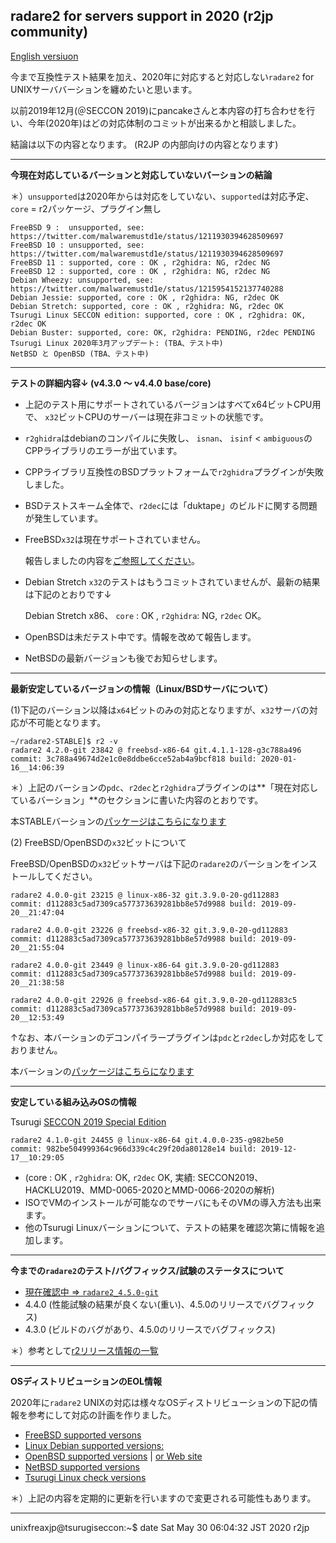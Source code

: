 ## radare2 for servers support in 2020 (r2jp community)

[English versiuon](https://github.com/radareorg/r2jp/blob/master/UNIXServerCompatibilityReportEN.md)

今まで互換性テスト結果を加え、2020年に対応すると対応しない`radare2` for UNIXサーババーションを纏めたいと思います。

以前2019年12月(＠SECCON 2019)にpancakeさんと本内容の打ち合わせを行い、今年(2020年)はどの対応体制のコミットが出来るかと相談しました。

結論は以下の内容となります。 (R2JP の内部向けの内容となります)

---
**今現在対応しているバーションと対応していないバーションの結論**

＊）`unsupported`は2020年からは対応をしていない、`supported`は対応予定、`core` = r2パッケージ、プラグイン無し
```
FreeBSD 9 :  unsupported, see: https://twitter.com/malwaremustd1e/status/1211930394628509697
FreeBSD 10 : unsupported, see: https://twitter.com/malwaremustd1e/status/1211930394628509697
FreeBSD 11 : supported, core : OK , r2ghidra: NG, r2dec NG 
FreeBSD 12 : supported, core : OK , r2ghidra: NG, r2dec NG 
Debian Wheezy: unsupported, see: https://twitter.com/malwaremustd1e/status/1215954152137740288
Debian Jessie: supported, core : OK , r2ghidra: NG, r2dec OK 
Debian Stretch: supported, core : OK , r2ghidra: NG, r2dec OK 
Tsurugi Linux SECCON edition: supported, core : OK , r2ghidra: OK, r2dec OK
Debian Buster: supported, core: OK, r2ghidra: PENDING, r2dec PENDING 
Tsurugi Linux 2020年3月アップデート: (TBA、テスト中)
NetBSD と OpenBSD (TBA、テスト中)
```
---
**テストの詳細内容↓ (v4.3.0 ～ v4.4.0 base/core)**

- 上記のテスト用にサポートされているバージョンはすべてx64ビットCPU用で、 `x32`ビットCPUのサーバーは現在非コミットの状態です。
- `r2ghidra`はdebianのコンパイルに失敗し、 `isnan`、 `isinf` <  `ambiguous`のCPPライブラリのエラーが出ています。
- CPPライブラリ互換性のBSDプラットフォームで`r2ghidra`プラグインが失敗しました。
- BSDテストスキーム全体で、`r2dec`には「duktape」のビルドに関する問題が発生しています。
- FreeBSD`x32`は現在サポートされていません。

  報告しましたの内容を[ご参照してください]((https：//twitter.com/malwaremustd1e/status/1211930394628509697))。
- Debian Stretch `x32`のテストはもうコミットされていませんが、最新の結果は下記のとおりです↓

  Debian Stretch x86、 `core` : OK , `r2ghidra`: NG, `r2dec` OK。
- OpenBSDは未だテスト中です。情報を改めて報告します。
- NetBSDの最新バージョンも後でお知らせします。

---
**最新安定しているバージョンの情報（Linux/BSDサーバについて）**

(1)下記のバーション以降は`x64`ビットのみの対応となりますが、`x32`サーバの対応が不可能となります。
```
~/radare2-STABLE]$ r2 -v
radare2 4.2.0-git 23842 @ freebsd-x86-64 git.4.1.1-128-g3c788a496
commit: 3c788a49674d2e1c0e8ddbe6cce52ab4a9bcf818 build: 2020-01-16__14:06:39
```
＊）上記のバーションの`pdc`、`r2dec`と`r2ghidra`プラグインのは**「現在対応しているバーション」**のセクションに書いた内容のとおりです。

本STABLEバーションの[パッケージはこちらになります](https://github.com/radareorg/radare2/releases/tag/4.2.0)

(2) FreeBSD/OpenBSDの`x32`ビットについて

FreeBSD/OpenBSDの`x32`ビットサーバは下記の`radare2`のバーションをインストールしてください。
```
radare2 4.0.0-git 23215 @ linux-x86-32 git.3.9.0-20-gd112883
commit: d112883c5ad7309ca577373639281bb8e57d9988 build: 2019-09-20__21:47:04

radare2 4.0.0-git 23226 @ freebsd-x86-32 git.3.9.0-20-gd112883
commit: d112883c5ad7309ca577373639281bb8e57d9988 build: 2019-09-20__21:55:04

radare2 4.0.0-git 23449 @ linux-x86-64 git.3.9.0-20-gd112883
commit: d112883c5ad7309ca577373639281bb8e57d9988 build: 2019-09-20__21:38:58

radare2 4.0.0-git 22926 @ freebsd-x86-64 git.3.9.0-20-gd112883c5
commit: d112883c5ad7309ca577373639281bb8e57d9988 build: 2019-09-20__12:53:49
```
↑なお、本バーションのデコンパイラープラグインは`pdc`と`r2dec`しか対応をしておりません。

本バーションの[パッケージはこちらになります](https://github.com/radareorg/radare2/releases/tag/4.0.0)

---
**安定している組み込みOSの情報**

Tsurugi [SECCON 2019 Special Edition](https://blog.0day.jp/p/20191218.html)
```
radare2 4.1.0-git 24455 @ linux-x86-64 git.4.0.0-235-g982be50
commit: 982be504999364c966d339c4c29f20da80128e14 build: 2019-12-17__10:29:05
```
- (core : OK , `r2ghidra`: OK, `r2dec` OK, 実績: SECCON2019、HACKLU2019、MMD-0065-2020とMMD-0066-2020の解析)
- ISOでVMのインストールが可能なのでサーバにもそのVMの導入方法も出来ます。
- 他のTsurugi Linuxバーションについて、テストの結果を確認次第に情報を追加します。

---
**今までの`radare2`のテスト/バグフィックス/試験のステータスについて**

- [現在確認中 ⇒ `radare2_4.5.0-git`](https://github.com/radareorg/radare2/releases/tag/continuous)
- 4.4.0 (性能試験の結果が良くない(重い)、4.5.0のリリースでバグフィックス)
- 4.3.0 (ビルドのバグがあり、4.5.0のリリースでバグフィックス)

＊）参考として[r2リリース情報の一覧](https://github.com/radareorg/radare2/releases)

---
**OSディストリビューションのEOL情報**

2020年に`radare2` UNIXの対応は様々なOSディストリビューションの下記の情報を参考にして対応の計画を作りました。

- [FreeBSD supported versons](https://www.freebsd.org/releases/)
- [Linux Debian supported versions:](https://wiki.debian.org/LTS/Extended)
- [OpenBSD supported versions](https://marc.info/?l=openbsd-announce) | [or Web site](https://www.openbsd.org/)
- [NetBSD supported versions](https://www.netbsd.org/releases/formal.html)
- [Tsurugi Linux check versions](https://tsurugi-linux.org/documentation_tsurugi_linux_changelog.php#)

＊）上記の内容を定期的に更新を行いますので変更される可能性もあります。

---
unixfreaxjp@tsurugiseccon:~$ date
Sat May 30 06:04:32 JST 2020
r2jp
